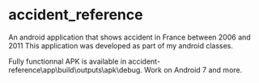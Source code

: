 # accident_reference
An android application that shows accident in France between 2006 and 2011
This application was developed as part of my android classes.

Fully functionnal APK is available in accident-reference\app\build\outputs\apk\debug.
Work on Android 7 and more.
